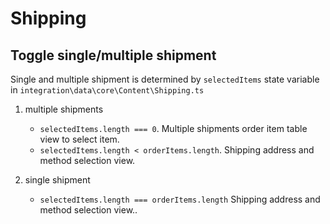 # Shipping

## Toggle single/multiple shipment

Single and multiple shipment is determined by `selectedItems` state variable in `integration\data\core\Content\Shipping.ts`

1. multiple shipments

   - `selectedItems.length === 0`. Multiple shipments order item table view to select item.
   - `selectedItems.length < orderItems.length`. Shipping address and method selection view.

2. single shipment

   - `selectedItems.length === orderItems.length` Shipping address and method selection view..

